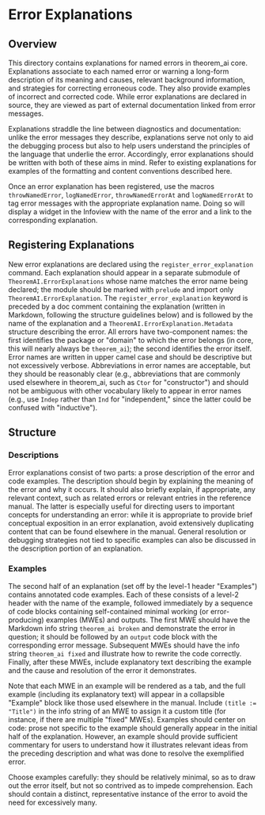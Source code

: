 # Error Explanations

## Overview

This directory contains explanations for named errors in theorem_ai core.
Explanations associate to each named error or warning a long-form
description of its meaning and causes, relevant background
information, and strategies for correcting erroneous code. They also
provide examples of incorrect and corrected code. While error
explanations are declared in source, they are viewed as part of
external documentation linked from error messages.

Explanations straddle the line between diagnostics and documentation:
unlike the error messages they describe, explanations serve not only
to aid the debugging process but also to help users understand the
principles of the language that underlie the error. Accordingly, error
explanations should be written with both of these aims in mind. Refer
to existing explanations for examples of the formatting and content
conventions described here.

Once an error explanation has been registered, use the macros
`throwNamedError`, `logNamedError`, `throwNamedErrorAt` and
`logNamedErrorAt` to tag error messages with the appropriate
explanation name. Doing so will display a widget in the Infoview with
the name of the error and a link to the corresponding explanation.

## Registering Explanations

New error explanations are declared using the
`register_error_explanation` command. Each explanation should
appear in a separate submodule of `TheoremAI.ErrorExplanations` whose name
matches the error name being declared; the module should be marked
with `prelude` and import only `TheoremAI.ErrorExplanation`. The
`register_error_explanation` keyword is preceded by a doc
comment containing the explanation (written in Markdown, following the
structure guidelines below) and is followed by the name of the
explanation and a `TheoremAI.ErrorExplanation.Metadata` structure
describing the error. All errors have two-component names: the first
identifies the package or "domain" to which the error belongs (in
core, this will nearly always be `theorem_ai`); the second identifies the
error itself. Error names are written in upper camel case and should
be descriptive but not excessively verbose. Abbreviations in error
names are acceptable, but they should be reasonably clear (e.g.,
abbreviations that are commonly used elsewhere in theorem_ai, such as `Ctor`
for "constructor") and should not be ambiguous with other vocabulary
likely to appear in error names (e.g., use `Indep` rather than `Ind`
for "independent," since the latter could be confused with
"inductive").


## Structure

### Descriptions

Error explanations consist of two parts: a prose description of the
error and code examples. The description should begin by explaining
the meaning of the error and why it occurs. It should also briefly
explain, if appropriate, any relevant context, such as related errors
or relevant entries in the reference manual. The latter is especially
useful for directing users to important concepts for understanding an
error: while it is appropriate to provide brief conceptual exposition
in an error explanation, avoid extensively duplicating content that
can be found elsewhere in the manual. General resolution or debugging
strategies not tied to specific examples can also be discussed in the
description portion of an explanation.

### Examples

The second half of an explanation (set off by the level-1 header
"Examples") contains annotated code examples. Each of these consists
of a level-2 header with the name of the example, followed immediately
by a sequence of code blocks containing self-contained minimal working
(or error-producing) examples (MWEs) and outputs. The first MWE should
have the Markdown info string `theorem_ai broken` and demonstrate the error
in question; it should be followed by an `output` code block with the
corresponding error message. Subsequent MWEs should have the info
string `theorem_ai fixed` and illustrate how to rewrite the code correctly.
Finally, after these MWEs, include explanatory text describing the
example and the cause and resolution of the error it demonstrates.

Note that each MWE in an example will be rendered as a tab, and the
full example (including its explanatory text) will appear in a
collapsible "Example" block like those used elsewhere in the manual.
Include `(title := "Title")` in the info string of an MWE to assign it
a custom title (for instance, if there are multiple "fixed" MWEs).
Examples should center on code: prose not specific to the example
should generally appear in the initial half of the explanation.
However, an example should provide sufficient commentary for users to
understand how it illustrates relevant ideas from the preceding
description and what was done to resolve the exemplified error.

Choose examples carefully: they should be relatively minimal, so as to
draw out the error itself, but not so contrived as to impede
comprehension. Each should contain a distinct, representative instance
of the error to avoid the need for excessively many.
